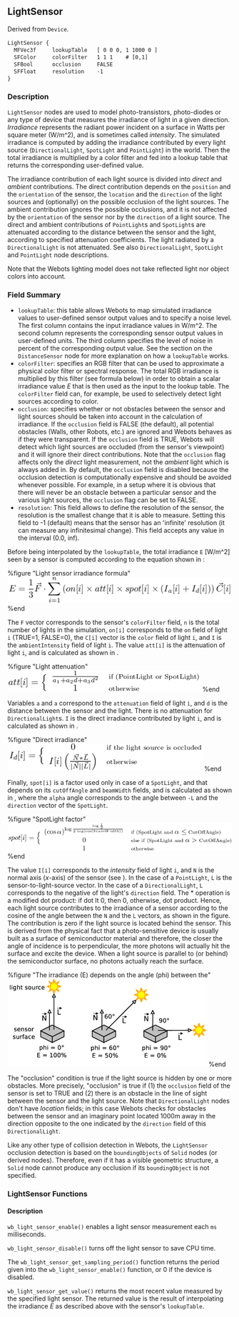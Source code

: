 ## LightSensor

Derived from `Device`.


```
LightSensor {
  MFVec3f     lookupTable   [ 0 0 0, 1 1000 0 ]
  SFColor     colorFilter   1 1 1    # [0,1]
  SFBool      occlusion     FALSE
  SFFloat     resolution    -1
}
```

### Description

`LightSensor` nodes are used to model photo-transistors, photo-diodes or any
type of device that measures the irradiance of light in a given direction.
*Irradiance* represents the radiant power incident on a surface in Watts per
square meter (W/m^2), and is sometimes called *intensity*. The simulated
irradiance is computed by adding the irradiance contributed by every light
source (`DirectionalLight`, `SpotLight` and `PointLight`) in the world. Then the
total irradiance is multiplied by a color filter and fed into a lookup table
that returns the corresponding user-defined value.

The irradiance contribution of each light source is divided into *direct* and
*ambient* contributions. The direct contribution depends on the `position` and
the `orientation` of the sensor, the `location` and the `direction` of the light
sources and (optionally) on the possible occlusion of the light sources. The
ambient contribution ignores the possible occlusions, and it is not affected by
the `orientation` of the sensor nor by the `direction` of a light source. The
direct and ambient contributions of `PointLight`s and `SpotLight`s are
attenuated according to the distance between the sensor and the light, according
to specified attenuation coefficients. The light radiated by a
`DirectionalLight` is not attenuated. See also `DirectionalLight`, `SpotLight`
and `PointLight` node descriptions.

Note that the Webots lighting model does not take reflected light nor object
colors into account.

### Field Summary

- `lookupTable`: this table allows Webots to map simulated irradiance values to
user-defined sensor output values and to specify a noise level. The first column
contains the input irradiance values in W/m^2. The second column represents the
corresponding sensor output values in user-defined units. The third column
specifies the level of noise in percent of the corresponding output value. See
the section on the `DistanceSensor` node for more explanation on how a
`lookupTable` works.
- `colorFilter`: specifies an RGB filter that can be used to approximate a
physical color filter or spectral response. The total RGB irradiance is
multiplied by this filter (see formula below) in order to obtain a scalar
irradiance value *E* that is then used as the input to the lookup table. The
`colorFilter` field can, for example, be used to selectively detect light
sources according to color.
- `occlusion`: specifies whether or not obstacles between the sensor and light
sources should be taken into account in the calculation of irradiance. If the
`occlusion` field is FALSE (the default), all potential obstacles (Walls, other
Robots, etc.) are ignored and Webots behaves as if they were transparent. If the
`occlusion` field is TRUE, Webots will detect which light sources are occluded
(from the sensor's viewpoint) and it will ignore their direct contributions.
Note that the `occlusion` flag affects only the *direct* light measurement, not
the *ambient* light which is always added in. By default, the `occlusion` field
is disabled because the occlusion detection is computationally expensive and
should be avoided whenever possible. For example, in a setup where it is obvious
that there will never be an obstacle between a particular sensor and the various
light sources, the `occlusion` flag can be set to FALSE.
- `resolution`: This field allows to define the resolution of the sensor, the
resolution is the smallest change that it is able to measure. Setting this field
to -1 (default) means that the sensor has an 'infinite' resolution (it can
measure any infinitesimal change). This field accepts any value in the interval
(0.0, inf).

Before being interpolated by the `lookupTable`, the total irradiance `E` [W/m^2]
seen by a sensor is computed according to the equation shown in :


%figure "Light sensor irradiance formula"
![Light sensor irradiance formula](pdf/light_intensity.pdf.png)
%end

The `F` vector corresponds to the sensor's `colorFilter` field, `n` is the total
number of lights in the simulation, `on[i]` corresponds to the `on` field of
light `i` (TRUE=1, FALSE=0), the `C[i]` vector is the `color` field of light
`i`, and `I` is the `ambientIntensity` field of light `i`.  The value `att[i]`
is the attenuation of light `i`, and is calculated as shown in .


%figure "Light attenuation"
![Light attenuation](pdf/light_attenuation.pdf.png)
%end

Variables `a` and `a` correspond to the `attenuation` field of light `i`, and
`d` is the distance between the sensor and the light. There is no attenuation
for `DirectionalLight`s. `I` is the direct irradiance contributed by light `i`,
and is calculated as shown in .


%figure "Direct irradiance"
![Direct irradiance](pdf/direct_light.pdf.png)
%end

Finally, `spot[i]` is a factor used only in case of a `SpotLight`, and that
depends on its `cutOffAngle` and `beamWidth` fields, and is calculated as shown
in , where the `alpha` angle corresponds to the angle between `-L` and the
`direction` vector of the `SpotLight`.


%figure "SpotLight factor"
![SpotLight factor](pdf/spot_light.pdf.png)
%end

The value `I[i]` corresponds to the *intensity* field of light `i`, and `N` is
the normal axis (*x*-axis) of the sensor (see ). In the case of a `PointLight`,
`L` is the sensor-to-light-source vector. In the case of a `DirectionalLight`,
`L` corresponds to the negative of the light's `direction` field. The *
operation is a modified dot product: if dot lt 0, then 0, otherwise, dot
product. Hence, each light source contributes to the irradiance of a sensor
according to the cosine of the angle between the `N` and the `L` vectors, as
shown in the figure. The contribution is zero if the light source is located
behind the sensor. This is derived from the physical fact that a photo-sensitive
device is usually built as a surface of semiconductor material and therefore,
the closer the angle of incidence is to perpendicular, the more photons will
actually hit the surface and excite the device. When a light source is parallel
to (or behind) the semiconductor surface, no photons actually reach the surface.


%figure "The irradiance (E) depends on the angle (phi) between the"
![The irradiance (E) depends on the angle (phi) between the](pdf/light_sensor.pdf.png)
%end

The "occlusion" condition is true if the light source is hidden by one or more
obstacles. More precisely, "occlusion" is true if (1) the `occlusion` field of
the sensor is set to TRUE and (2) there is an obstacle in the line of sight
between the sensor and the light source. Note that `DirectionalLight` nodes
don't have *location* fields; in this case Webots checks for obstacles between
the sensor and an imaginary point located 1000m away in the direction opposite
to the one indicated by the `direction` field of this `DirectionalLight`.

Like any other type of collision detection in Webots, the `LightSensor`
occlusion detection is based on the `boundingObjects` of `Solid` nodes (or
derived nodes). Therefore, even if it has a visible geometric structure, a
`Solid` node cannot produce any occlusion if its `boundingObject` is not
specified.

### LightSensor Functions

#### Description

`wb_light_sensor_enable()` enables a light sensor measurement each `ms`
milliseconds.

`wb_light_sensor_disable()` turns off the light sensor to save CPU time.

The `wb_light_sensor_get_sampling_period()` function returns the period given
into the `wb_light_sensor_enable()` function, or 0 if the device is disabled.

`wb_light_sensor_get_value()` returns the most recent value measured by the
specified light sensor. The returned value is the result of interpolating the
irradiance *E* as described above with the sensor's `lookupTable`.

